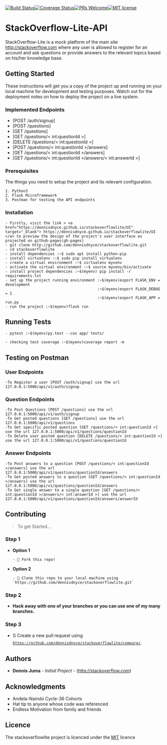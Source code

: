 [![Build Status](https://travis-ci.org/dennisdnyce/stackoverflowlite.svg?branch=develop)](https://travis-ci.org/dennisdnyce/stackoverflowlite)[![Coverage Status](https://coveralls.io/repos/github/dennisdnyce/stackoverflowlite/badge.svg?branch=develop&kill_cache=1)](https://coveralls.io/github/dennisdnyce/stackoverflowlite?branch=develop)[![PRs Welcome](https://img.shields.io/badge/PRs-welcome-brightgreen.svg?style=flat-square)](http://makeapullrequest.com)[![MIT license](http://img.shields.io/badge/license-MIT-brightgreen.svg)](http://opensource.org/licenses/MIT)

# StackOverflow-Lite-API
StackOverflow-Lite is a mock platform of the main site http://stackoverflow.com where any user is allowed to register for an account and ask questions or provide answers to the relevant topics based on his/her knowledge base.

## Getting Started
These instructions will get you a copy of the project up and running on your local machine for development and testing purposes. Watch out for the deployment notes on how to deploy the project on a live system.

### Implemented Endpoints
- [POST /auth/signup]
- [POST /questions]
- [GET /questions]
- [GET /questions/< int:questionId >]
- [DELETE /questions/< int:questionId >]
- [POST /questions/< int:questionId >/answers]
- [GET /questions/< int:questionId >/answers]
- [GET /questions/< int:questionId >/answers/< int:answerId >]

### Prerequisites
The things you need to setup the project and its relevant configuration.

```
1. Python3
2. Flask Microframework
3. Postman for testing the API endpoints

```
### Installation

```
- Firstly, visit the link > <a href="https://dennisdnyce.github.io/stackoverflowlite/UI" target="_blank"> https://dennisdnyce.github.io/stackoverflowlite/UI </a> to preview the design of the project's user interface as projected on github-pages(gh-pages)
- git clone http://github.com/dennisdnyce/stackoverflowlite.git
- cd stackoverflowlite
- install dependencies :~$ sudo apt install python-pip
- install virtualenv :~$ sudo pip install virtualenv
- create a virtual environment :~$ virtualenv myvenv
- activate the virtual environment :~$ source myvenv/bin/activate
- install project dependencies :~$(myenv) pip install -r requirements.txt
- set up the project running environment :~$(myenv)export FLASK_ENV = development
                                         :~$(myenv)export FLASK_DEBUG = 1
                                         :~$(myenv)export FLASK_APP = run.py
- run the project :~$(myenv)flask run                                          
```
## Running Tests
```
- pytest :~$(myenv)py.test --cov app/ tests/

- checking test coverage :~$(myenv)coverage report -m 
```
## Testing on Postman
### User Endpoints
```
-To Register a user [POST /auth/signup] use the url 127.0.0.1:5000/api/v1/auth/signup

```
### Question Endpoints
```
-To Post Questions [POST /questions] use the url 127.0.0.1:5000/api/v1/auth/signup
-To Get posted questions [GET /questions] use the url 127.0.0.1:5000/api/v1/questions
-To Get specific posted question [GET /questions/< int:questionId >] use the url 127.0.0.1:5000/api/v1/questions/questionId
-To Delete user posted question [DELETE /questions/< int:questionId >] use the url 127.0.0.1:5000/api/v1/questions/questionId
```
### Answer Endpoints
```
-To Post answers to a question [POST /questions/< int:questionId >/answers] use the url 127.0.0.1:5000/api/v1/questions/questionId/answers
-To Get posted answers to a question [GET /questions/< int:questionId >/answers] use the url 127.0.0.1:5000/api/v1/questions/questionId/answers
-To Get single answer to a single question [GET /questions/< int:questionId >/answers/< int:answerId >] use the url 127.0.0.1:5000/api/v1/questions/questionId/answers/answerId
```

## Contributing
> To get Started...

### Step 1
- **Option 1**

      - 🍴 Fork this repo!
      
- **Option 2**   

      - 👯 Clone this repo to your local machine using `https://github.com/dennisdnyce/stackoverflowlite.git`
      
### Step 2
- **Hack away with one of your branches or you can use one of my many branches.**

### Step 3
- 🔃 Create a new pull request using <a href="https://github.com/dennisdnyce/stackoverflowlite/compare/" target="_blank">`https://github.com/dennisdnyce/stackoverflowlite/compare/`</a>.

## Authors

* **Dennis Juma** - *Initial Project* - (http://stackoverflow.com)

## Acknowledgments

* Andela-Nairobi Cycle-36 Cohorts
* Hat tip to anyone whose code was referenced
* Endless Motivation from family and friends 

## Licence
The stackoverflowlite project is licenced under the <a href="https://opensource.org/licenses/MIT" target="_blank">MIT</a> licence
